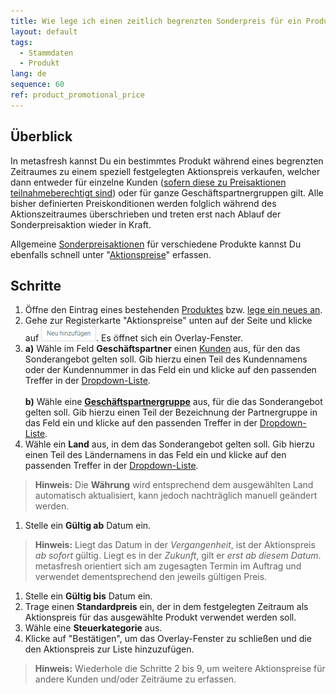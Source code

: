 ```yaml
---
title: Wie lege ich einen zeitlich begrenzten Sonderpreis für ein Produkt an?
layout: default
tags:
  - Stammdaten
  - Produkt
lang: de
sequence: 60
ref: product_promotional_price
---
```


## Überblick
In metasfresh kannst Du ein bestimmtes Produkt während eines begrenzten Zeitraumes zu einem speziell festgelegten Aktionspreis verkaufen, welcher dann entweder für einzelne Kunden ([sofern diese zu Preisaktionen teilnahmeberechtigt sind](Preiskampagne_Aktionspreis_erlauben)) oder für ganze Geschäftspartnergruppen gilt. Alle bisher definierten Preiskonditionen werden folglich während des Aktionszeitraumes überschrieben und treten erst nach Ablauf der Sonderpreisaktion wieder in Kraft.

Allgemeine [Sonderpreisaktionen](Preiskampagne_Aktionspreis_anlegen) für verschiedene Produkte kannst Du ebenfalls schnell unter "[Aktionspreise](Menu)" erfassen.

## Schritte
1. Öffne den Eintrag eines bestehenden [Produktes](Menu) bzw. [lege ein neues an](NeuesProdukt).
1. Gehe zur Registerkarte "Aktionspreise" unten auf der Seite und klicke auf !["Neu hinzufügen"](assets/Neu_hinzufuegen_Button.png). Es öffnet sich ein Overlay-Fenster.
1. **a)** Wähle im Feld **Geschäftspartner** einen [Kunden](Neuer_Geschaeftspartner_Kunde) aus, für den das Sonderangebot gelten soll. Gib hierzu einen Teil des Kundennamens oder der Kundennummer in das Feld ein und klicke auf den passenden Treffer in der <a href="Keyboard_Shortcuts_Liste#dropdown" title="Dynamisches Suchfeld (Autocomplete)">Dropdown-Liste</a>.<br><br>
**b)** Wähle eine [**Geschäftspartnergruppe**](Neue_Geschaeftspartnergruppe) aus, für die das Sonderangebot gelten soll. Gib hierzu einen Teil der Bezeichnung der Partnergruppe in das Feld ein und klicke auf den passenden Treffer in der <a href="Keyboard_Shortcuts_Liste#dropdown" title="Dynamisches Suchfeld (Autocomplete)">Dropdown-Liste</a>.
1. Wähle ein **Land** aus, in dem das Sonderangebot gelten soll. Gib hierzu einen Teil des Ländernamens in das Feld ein und klicke auf den passenden Treffer in der <a href="Keyboard_Shortcuts_Liste#dropdown" title="Dynamisches Suchfeld (Autocomplete)">Dropdown-Liste</a>.
 >**Hinweis:** Die **Währung** wird entsprechend dem ausgewählten Land automatisch aktualisiert, kann jedoch nachträglich manuell geändert werden.

1. Stelle ein **Gültig ab** Datum ein.
 >**Hinweis:** Liegt das Datum in der *Vergangenheit*, ist der Aktionspreis *ab sofort* gültig. Liegt es in der *Zukunft*, gilt er *erst ab diesem Datum*. metasfresh orientiert sich am zugesagten Termin im Auftrag und verwendet dementsprechend den jeweils gültigen Preis.

1. Stelle ein **Gültig bis** Datum ein.
1. Trage einen **Standardpreis** ein, der in dem festgelegten Zeitraum als Aktionspreis für das ausgewählte Produkt verwendet werden soll.
1. Wähle eine **Steuerkategorie** aus.
1. Klicke auf "Bestätigen", um das Overlay-Fenster zu schließen und die den Aktionspreis zur Liste hinzuzufügen.
 >**Hinweis:** Wiederhole die Schritte 2 bis 9, um weitere Aktionspreise für andere Kunden und/oder Zeiträume zu erfassen.
